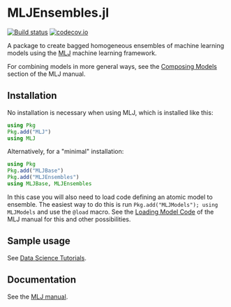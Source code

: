 # MLJEnsembles.jl 

[![Build status](https://github.com/JuliaAI/MLJEnsembles.jl/workflows/CI/badge.svg)](https://github.com/JuliaAI/MLJEnsembles.jl/actions) [![codecov.io](http://codecov.io/github/JuliaAI/MLJEnsembles.jl/coverage.svg?branch=master)](http://codecov.io/github/JuliaAI/MLJEnsembles.jl?branch=master) 

A package to create bagged homogeneous ensembles of
machine learning models using the
[MLJ](https://alan-turing-institute.github.io/MLJ.jl/dev/) machine
learning framework.

For combining models in more general ways, see the [Composing
Models](https://alan-turing-institute.github.io/MLJ.jl/dev/composing_models/#Composing-Models)
section of the MLJ manual.


## Installation

No installation is necessary when using MLJ, which is installed like this:

```julia
using Pkg
Pkg.add("MLJ")
using MLJ
```

Alternatively, for a "minimal" installation:

```julia
using Pkg
Pkg.add("MLJBase")
Pkg.add("MLJEnsembles")
using MLJBase, MLJEnsembles
```

In this case you will also need to load code defining an atomic model
to ensemble. The easiest way to do this is run `Pkg.add("MLJModels");
using MLJModels` and use the `@load` macro.  See the [Loading Model
Code](https://alan-turing-institute.github.io/MLJ.jl/dev/loading_model_code/)
of the MLJ manual for this and other possibilities.


## Sample usage

See [Data Science Tutorials](https://alan-turing-institute.github.io/DataScienceTutorials.jl/getting-started/ensembles/).


## Documentation

See the [MLJ manual](https://alan-turing-institute.github.io/MLJ.jl/dev/homogeneous_ensembles/#Homogeneous-Ensembles).

